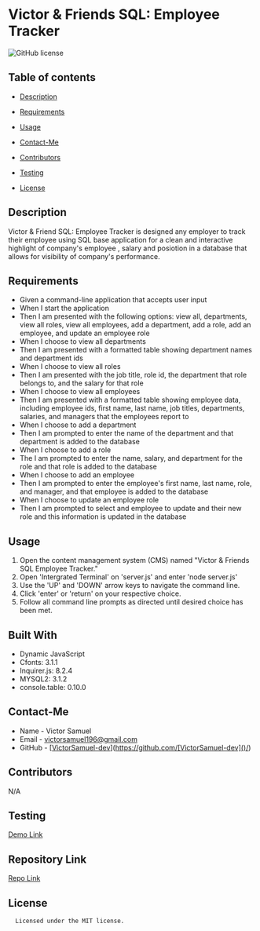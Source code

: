 # Victor & Friends SQL: Employee Tracker

![GitHub license](https://img.shields.io/badge/license-MIT-yellowgreen)

## Table of contents
* [Description](#description)
* [Requirements](#requirements)
* [Usage](#usage)
* [Contact-Me](#contact-me)
* [Contributors](#contributors)
* [Testing](#testing)

* [License](#license)

## Description
Victor & Friend SQL: Employee Tracker is designed any employer to track their employee using SQL base application for a clean and interactive highlight of company's employee , salary and posiotion in  a database that allows for visibility of company's performance.

## Requirements
- Given a command-line application that accepts user input
- When I start the application
- Then I am presented with the following options: view all, departments, view all roles, view all employees, add a department, add a role, add an employee, and update an employee role
- When I choose to view all departments
- Then I am presented with a formatted table showing department names and department ids
- When I choose to view all roles
- Then I am presented with the job title, role id, the department that role belongs to, and the salary for that role
- When I choose to view all employees
- Then I am presented with a formatted table showing employee data, including employee ids, first name, last name, job titles, departments, salaries, and managers that the employees report to
- When I choose to add a department
- Then I am prompted to enter the name of the department and that department is added to the database
- When I choose to add a role
- The I am prompted to enter the name, salary, and department for the role and that role is added to the database
- When I choose to add an employee
- Then I am prompted to enter the employee's first name, last name, role, and manager, and that employee is added to the database
- When I choose to update an employee role
- Then I am prompted to select and employee to update and their new role and this information is updated in the database

## Usage
1. Open the content management system (CMS) named "Victor & Friends SQL Employee Tracker."
2. Open 'Intergrated Terminal' on 'server.js' and enter 'node server.js'
3. Use the 'UP' and 'DOWN' arrow keys to navigate the command line.
4. Click 'enter' or 'return' on your respective choice.
5. Follow all command line prompts as directed until desired choice has been met.

## Built With
* Dynamic JavaScript
* Cfonts: 3.1.1
* Inquirer.js: 8.2.4
* MYSQL2: 3.1.2
* console.table: 0.10.0

## Contact-Me
* Name - Victor Samuel
* Email - victorsamuel196@gmail.com
* GitHub - [[VictorSamuel-dev]()](https://github.com/[VictorSamuel-dev]()/)

## Contributors
N/A

## Testing
[Demo Link]()

## Repository Link
[Repo Link]()

## License
      
      Licensed under the MIT license.
